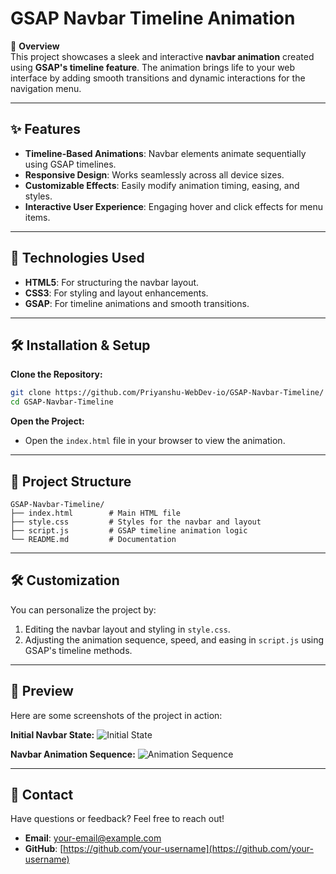 # GSAP Navbar Timeline Animation

🎨 **Overview**  
This project showcases a sleek and interactive **navbar animation** created using **GSAP's timeline feature**. The animation brings life to your web interface by adding smooth transitions and dynamic interactions for the navigation menu.

---

## ✨ Features
- **Timeline-Based Animations**: Navbar elements animate sequentially using GSAP timelines.
- **Responsive Design**: Works seamlessly across all device sizes.
- **Customizable Effects**: Easily modify animation timing, easing, and styles.
- **Interactive User Experience**: Engaging hover and click effects for menu items.

---

## 🚀 Technologies Used
- **HTML5**: For structuring the navbar layout.
- **CSS3**: For styling and layout enhancements.
- **GSAP**: For timeline animations and smooth transitions.

---

## 🛠️ Installation & Setup

**Clone the Repository:**
```bash
git clone https://github.com/Priyanshu-WebDev-io/GSAP-Navbar-Timeline/
cd GSAP-Navbar-Timeline
```

**Open the Project:**
- Open the `index.html` file in your browser to view the animation.

---

## 📂 Project Structure
```
GSAP-Navbar-Timeline/
├── index.html        # Main HTML file
├── style.css         # Styles for the navbar and layout
├── script.js         # GSAP timeline animation logic
└── README.md         # Documentation
```

---

## 🛠️ Customization
You can personalize the project by:
1. Editing the navbar layout and styling in `style.css`.
2. Adjusting the animation sequence, speed, and easing in `script.js` using GSAP's timeline methods.

---

## 📸 Preview
Here are some screenshots of the project in action:

**Initial Navbar State:**
![Initial State](path/to/your/initial-state-image.png)

**Navbar Animation Sequence:**
![Animation Sequence](path/to/your/animation-sequence-image.png)

---

## 📧 Contact
Have questions or feedback? Feel free to reach out!

- **Email**: [your-email@example.com](mailto:your-email@example.com)  
- **GitHub**: [https://github.com/your-username](https://github.com/your-username)
